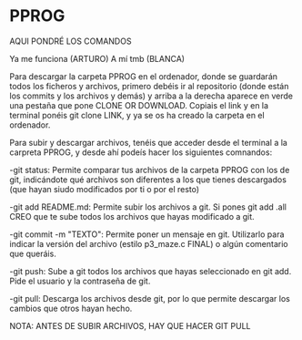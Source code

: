 # PPROG
AQUI PONDRÉ LOS COMANDOS

Ya me funciona (ARTURO)
A mí tmb (BLANCA)


Para descargar la carpeta PPROG en el ordenador, donde se guardarán todos los ficheros y archivos, primero debéis ir al repositorio (donde están los commits y los archivos y demás) y arriba a la derecha aparece en verde una pestaña que pone CLONE OR DOWNLOAD. Copiais el link y en la terminal ponéis git clone LINK, y ya se os ha creado la carpeta en el ordenador.

Para subir y descargar archivos, tenéis que acceder desde el terminal a la carpreta PPROG, y desde ahí podeís hacer los siguientes comnandos:

-git status: Permite comparar tus archivos de la carpeta PPROG con los de git, indicándote qué archivos son diferentes a los que tienes descargados (que hayan siudo modificados por ti o por el resto)

-git add README.md: Permite subir los archivos a git. Si pones git add .all CREO que te sube todos los archivos que hayas modificado a git.

-git commit -m "TEXTO": Permite poner un mensaje en git. Utilizarlo para indicar la versión del archivo (estilo p3_maze.c FINAL) o algún comentario que queráis.

-git push: Sube a git todos los archivos que hayas seleccionado en git add. Pide el usuario y la contraseña de git.

-git pull: Descarga los archivos desde git, por lo que permite descargar los cambios que otros hayan hecho.

NOTA: ANTES DE SUBIR ARCHIVOS, HAY QUE HACER GIT PULL
